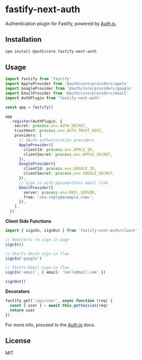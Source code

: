 # fastify-next-auth

Authentication plugin for Fastify, powered by [Auth.js](https://authjs.dev/).

## Installation

```bash
npm install @auth/core fastify-next-auth
```

## Usage

```ts
import fastify from 'fastify'
import AppleProvider from '@auth/core/providers/apple'
import GoogleProvider from '@auth/core/providers/google'
import EmailProvider from '@auth/core/providers/email'
import AuthPlugin from 'fastify-next-auth'

const app = fastify()

app
  .register(AuthPlugin, {
    secret: process.env.AUTH_SECRET,
    trustHost: process.env.AUTH_TRUST_HOST,
    providers: [
      // OAuth authentication providers
      AppleProvider({
        clientId: process.env.APPLE_ID,
        clientSecret: process.env.APPLE_SECRET,
      }),
      GoogleProvider({
        clientId: process.env.GOOGLE_ID,
        clientSecret: process.env.GOOGLE_SECRET,
      }),
      // Sign in with passwordless email link
      EmailProvider({
        server: process.env.MAIL_SERVER,
        from: '<no-reply@example.com>',
      }),
    ],
  })
```

<b>Client Side Functions</b>

```ts
import { signIn, signOut } from 'fastify-next-auth/client'

// Redirects to sign in page
signIn()

// Starts OAuth sign-in flow
signIn('google')

// Starts Email sign-in flow
signIn('email', { email: 'hello@mail.com' })

signOut()
```

<b>Decorators</b>

```ts
fastify.get('/api/user', async function (req) {
  const { user } = await this.getSession(req)
  return user
})
```

For more info, proceed to the [Auth.js](https://authjs.dev/) docs.

## License

MIT

